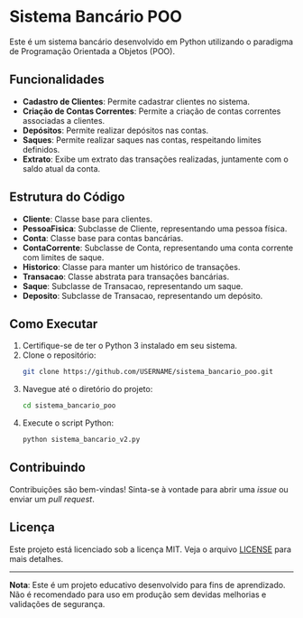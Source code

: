 # Sistema Bancário POO

Este é um sistema bancário desenvolvido em Python utilizando o paradigma de Programação Orientada a Objetos (POO).

## Funcionalidades

- **Cadastro de Clientes**: Permite cadastrar clientes no sistema.
- **Criação de Contas Correntes**: Permite a criação de contas correntes associadas a clientes.
- **Depósitos**: Permite realizar depósitos nas contas.
- **Saques**: Permite realizar saques nas contas, respeitando limites definidos.
- **Extrato**: Exibe um extrato das transações realizadas, juntamente com o saldo atual da conta.

## Estrutura do Código

- **Cliente**: Classe base para clientes.
- **PessoaFisica**: Subclasse de Cliente, representando uma pessoa física.
- **Conta**: Classe base para contas bancárias.
- **ContaCorrente**: Subclasse de Conta, representando uma conta corrente com limites de saque.
- **Historico**: Classe para manter um histórico de transações.
- **Transacao**: Classe abstrata para transações bancárias.
- **Saque**: Subclasse de Transacao, representando um saque.
- **Deposito**: Subclasse de Transacao, representando um depósito.

## Como Executar

1. Certifique-se de ter o Python 3 instalado em seu sistema.
2. Clone o repositório:
   ```sh
   git clone https://github.com/USERNAME/sistema_bancario_poo.git
   ```
3. Navegue até o diretório do projeto:
    ```sh
   cd sistema_bancario_poo
   ```
4. Execute o script Python:
    ```sh
    python sistema_bancario_v2.py
    ```

## Contribuindo

Contribuições são bem-vindas! Sinta-se à vontade para abrir uma _issue_ ou enviar um _pull request_.

## Licença

Este projeto está licenciado sob a licença MIT. Veja o arquivo [LICENSE](LICENSE) para mais detalhes.

---

**Nota**: Este é um projeto educativo desenvolvido para fins de aprendizado. Não é recomendado para uso em produção sem devidas melhorias e validações de segurança.
